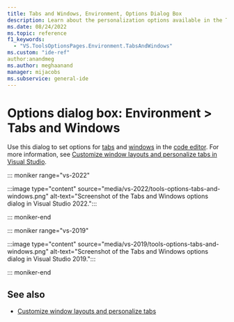 ```yaml
---
title: Tabs and Windows, Environment, Options Dialog Box
description: Learn about the personalization options available in the Tabs and Windows dialog box, such as vertical tabs to help keep your workspace organized, and more.
ms.date: 08/24/2022
ms.topic: reference
f1_keywords:
  - "VS.ToolsOptionsPages.Environment.TabsAndWindows"
ms.custom: "ide-ref"
author:anandmeg
ms.author: meghaanand
manager: mijacobs
ms.subservice: general-ide
---
```

# Options dialog box: Environment \> Tabs and Windows

Use this dialog to set options for [tabs](../customizing-window-layouts-in-visual-studio.md#personalize-tabs) and [windows](../customizing-window-layouts-in-visual-studio.md#arrange-and-dock-windows) in the [code editor](../../get-started/tutorial-editor.md). For more information, see [Customize window layouts and personalize tabs in Visual Studio](../customizing-window-layouts-in-visual-studio.md).

::: moniker range="vs-2022"

:::image type="content" source="media/vs-2022/tools-options-tabs-and-windows.png" alt-text="Screenshot of the Tabs and Windows options dialog in Visual Studio 2022.":::

::: moniker-end

::: moniker range="vs-2019"

:::image type="content" source="media/vs-2019/tools-options-tabs-and-windows.png" alt-text="Screenshot of the Tabs and Windows options dialog in Visual Studio 2019.":::

::: moniker-end

## See also

- [Customize window layouts and personalize tabs](../customizing-window-layouts-in-visual-studio.md)